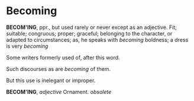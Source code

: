 # Becoming

**BECOM'ING**, ppr., but used rarely or never except as an adjective. Fit; suitable; congruous; proper; graceful; belonging to the character, or adapted to circumstances; as, he speaks with _becoming_ boldness; a dress is very _becoming_

Some writers formerly used of, after this word.

Such discourses as are _becoming_ of them.

But this use is inelegant or improper.

**BECOM'ING**, _adjective_ Ornament. _obsolete_